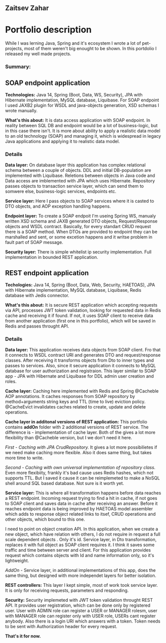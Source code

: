 ## Zaitsev Zahar
# Portfolio description
While I was lerning Java, Spring and it's ecosystem I wrote a lot of pet-projects, most of them weren't big enought to be shown. 
In this portdolio I released my well made projects.
### Summary:

## SOAP endpoint application
**Technologies:** Java 14, Spring (Boot, Data, WS, Security), JPA with Hibernate implementation, MySQL database, Liquibase. For SOAP endpoint I used JAXB2 plugin for WSDL and java-objects generation, XSD schemas I wrote manually.

**What's this about:** It is data access application with SOAP endpoint. In reality between SQL DB and endpoint would be a lot of business-logic, but in this case there isn't.
It is more about ability to apply a realistic data model to an old technology (SOAP) and managing it, which is widespread in legacy Java applications and applying it to realistic data model.

### Details
**Data layer:** On database layer this application has complex relational schema between a couple of objects.
DDL and initial DB-population are implemented with Liquibase.
Reletions between objects in Java code and Data access are imblemented with JPA which uses Hibernate.
Repository passes objects to transaction service layer, which can send them to somwere else, business-logic services, endpoints etc.

**Service layer:** Here I pass objects to SOAP services where it is casted to DTO objects, and AOP exception handling happens.

**Endpoint layer:**  To create a SOAP endpoit I'm useing Spring WS, manualy written XSD schema and JAXB generated DTO objects, Request/Response objects and WSDL contract. Basically, for every standart CRUD request there is a SOAP method. When DTOs are provided to endpoint they can be marshalled and sent, or some excetion happens and it writse problem in fault part of SOAP message.

**Security layer:** There is simple whitelist ip security implementation. Full implementation in bounded REST application.

## REST endpoint application
**Techologies:** Java 14, Spring (Boot, Data, Web, Security, HAETOAS), JPA with Hibernate implementation, MySQL database, Liquibase, Redis database with Jedis connector.

**What's this about:** 
It is secure REST application which accepting requests via API, processes JWT token validation, looking for requested data in Redis cache and receiving it if found. If not, it uses SOAP client to receive data from another application (first one in this portfolio), which will be saved in Redis and passes throught API.
### Details
**Data layer:** This application receives data objects from SOAP client. Fro that it connects to WSDL contract URI and generates DTO and request/response classes. After receiving it transforms objects from Dto to inner types and passes to services.
Also, since it secure application it connects to MySQL database for user authorization and registraion. This layer similar to SOAP app - JPA with Hibernate and Liquibase for DDL admin user creation and roles.

**Cache layer:** Caching here implemented with Redis and Spring @Cacheble AOP annotations. 
It caches responses from SOAP repository by method+arguments string keys and TTL (time to live) eviction policy.
@CacheEvict invalidates caches related to create, update and delete operations.

**Cache layer in additonal versions of REST application:** This portfolio contains **addOn** folder with 2 additional versions of REST service. The difference is - implementation of cache layer. Both of the gives a lot more flexibility than @Cacheble version, but I we don't need it here. 

*First - Caching with JPA CrudRepository.* It gives a lot more possibilietes if we need make caching more flexible. Also it does same thing, but takes more time to write.

*Second - Caching with own universal implementation of repository class.* Even more flexibiity, frankly it's bad cause uses Redis hashes, which not supports TTL. But I saved it cause it can be reimplemeted to make a NoSQL shell around SQL based database. Not sure is it worth yet.

**Service layer:** This is where all transformation happens before data reaches a REST endpoint. Incoming request trying to find a hit in cache, if not goes to SOAP client and saves data in cache after receiving an answer. Before it reaches endpoint data is being improved by HAETOAS model assembler which adds to response object related links to itsef, CRUD operations and other objects, which bound to this one. 

I need to point on object creation API. In this application, when we create a new object, which have relation with others, I do not require in request a full scale dependent objects . Only it's id. Service layer, in Dto transformation, replaces it with full object as SOAP client requires it. I think it saves some traffic and time between server and client. For this application provides request which contains objects with Id and name information only, so it's lightweight.

*AddOn* - Service layer, in additional implementations of this app, does the same thing, but designed with more independet layers for better isolation.

**REST controllers:** This layer I kept simple, most of work took service layer. It is only for receiving requests, parameters and responding.

**Security:** Security implemeted with JWT token validation throught REST API. It provides user registration, which can be done only by registered user. User with ADMIN role can register a USER or MANAGER rolesm, user with MANAGER role can register only with USER role, USERs cant register anybody. Also there is a login URI which answers with a token. Token needs to be sent with Authorization header for every request. 

**That's it for now.**
